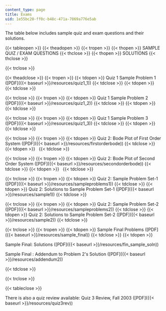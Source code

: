```yaml
---
content_type: page
title: Exams
uid: 1e55bc20-ff0c-b48c-471a-7869a776e5ab
---
```


The table below includes sample quiz and exam questions and their solutions.

{{< tableopen >}}
{{< theadopen >}}
{{< tropen >}}
{{< thopen >}}
SAMPLE QUIZ / EXAM QUESTIONS
{{< thclose >}}
{{< thopen >}}
SOLUTIONS
{{< thclose >}}

{{< trclose >}}

{{< theadclose >}}
{{< tropen >}}
{{< tdopen >}}
Quiz 1 Sample Problem 1 ([PDF]({{< baseurl >}}/resources/quiz1_1))
{{< tdclose >}}
{{< tdopen >}}
 
{{< tdclose >}}

{{< trclose >}}
{{< tropen >}}
{{< tdopen >}}
Quiz 1 Sample Problem 2 ([PDF]({{< baseurl >}}/resources/quiz1_2))
{{< tdclose >}}
{{< tdopen >}}
 
{{< tdclose >}}

{{< trclose >}}
{{< tropen >}}
{{< tdopen >}}
Quiz 1 Sample Problem 3 ([PDF]({{< baseurl >}}/resources/quiz1_3))
{{< tdclose >}}
{{< tdopen >}}
 
{{< tdclose >}}

{{< trclose >}}
{{< tropen >}}
{{< tdopen >}}
Quiz 2: Bode Plot of First Order System ([PDF]({{< baseurl >}}/resources/firstorderbode))
{{< tdclose >}}
{{< tdopen >}}
 
{{< tdclose >}}

{{< trclose >}}
{{< tropen >}}
{{< tdopen >}}
Quiz 2: Bode Plot of Second Order System ([PDF]({{< baseurl >}}/resources/secondorderbode))
{{< tdclose >}}
{{< tdopen >}}
 
{{< tdclose >}}

{{< trclose >}}
{{< tropen >}}
{{< tdopen >}}
Quiz 2: Sample Problem Set-1 ([PDF]({{< baseurl >}}/resources/sampleproblems1))
{{< tdclose >}}
{{< tdopen >}}
Quiz 2: Solutions to Sample Problem Set-1 ([PDF]({{< baseurl >}}/resources/sample1))
{{< tdclose >}}

{{< trclose >}}
{{< tropen >}}
{{< tdopen >}}
Quiz 2: Sample Problem Set-2 ([PDF]({{< baseurl >}}/resources/sampleproblems2))
{{< tdclose >}}
{{< tdopen >}}
Quiz 2: Solutions to Sample Problem Set-2 ([PDF]({{< baseurl >}}/resources/sample2))
{{< tdclose >}}

{{< trclose >}}
{{< tropen >}}
{{< tdopen >}}
Sample Final Problems ([PDF]({{< baseurl >}}/resources/sample_final))
{{< tdclose >}}
{{< tdopen >}}


Sample Final: Solutions ([PDF]({{< baseurl >}}/resources/fin_sample_soln))

Sample Final : Addendum to Problem 2's Solution ([PDF]({{< baseurl >}}/resources/addendum2))


{{< tdclose >}}

{{< trclose >}}

{{< tableclose >}}

There is also a quiz review available: Quiz 3 Review, Fall 2003 ([PDF]({{< baseurl >}}/resources/quiz3rev))